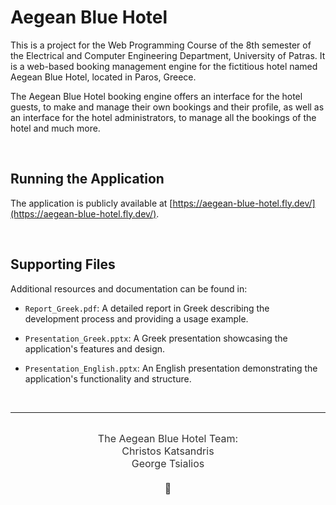 # Aegean Blue Hotel

This is a project for the Web Programming Course of the 8th semester of the Electrical and Computer Engineering Department, University of Patras. It is a web-based booking management engine for the fictitious hotel named Aegean Blue Hotel, located in Paros, Greece.

The Aegean Blue Hotel booking engine offers an interface for the hotel guests, to make and manage their own bookings and their profile, as well as an interface for the hotel administrators, to manage all the bookings of the hotel and much more.

<br/>

## Running the Application

The application is publicly available at [https://aegean-blue-hotel.fly.dev/](https://aegean-blue-hotel.fly.dev/).

<br/>

## Supporting Files

Additional resources and documentation can be found in:

- `Report_Greek.pdf`: A detailed report in Greek describing the development process and providing a usage example.

- `Presentation_Greek.pptx`: A Greek presentation showcasing the application's features and design.

- `Presentation_English.pptx`: An English presentation demonstrating the application's functionality and structure.

<br/>

---

<br/>

<div style="text-align: center;"><span style="font-size: 16px; color:#333333;">The Aegean Blue Hotel Team:<br>Christos Katsandris<br>George Tsialios<br><br>&#128153;</span></div>
